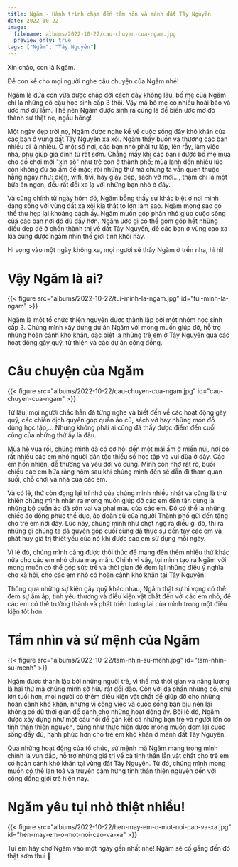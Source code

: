 ```yaml
---
title: Ngăm - Hành trình chạm đến tâm hồn và mảnh đất Tây Nguyên
date: 2022-10-22
image:
  filename: albums/2022-10-22/cau-chuyen-cua-ngam.jpg
  preview_only: true
tags: ["Ngăm", "Tây Nguyên"]
---
```


Xin chào, con là Ngăm.

Để con kể cho mọi người nghe câu chuyện của Ngăm nhé!

Ngăm là đứa con vừa được chào đời cách đây không lâu, bố mẹ của Ngăm chỉ là những cô cậu học sinh cấp 3 thôi. Vậy mà bố
mẹ có nhiều hoài bão và ước mơ dữ lắm. Thế nên Ngăm được sinh ra cũng là để biến ước mơ đó thành sự thật nè, ngầu hông!

Một ngày đẹp trời nọ, Ngăm được nghe kể về cuộc sống đầy khó khăn của các bạn ở vùng đất Tây Nguyên xa xôi. Ngăm thấy
buồn và thương các bạn nhiều ơi là nhiều. Ở một số nơi, các bạn nhỏ phải tự lập, lên rẫy, làm việc nhà, phụ giúp gia
đình từ rất sớm. Chẳng mấy khi các bạn í được bố mẹ mua cho đồ chơi mới "xịn sò" như trẻ con ở thành phố; mùa lạnh đến
nhiều lúc còn không đủ áo ấm để mặc; rồi những thứ mà chúng ta vẫn quen thuộc hằng ngày như: điện, wifi, tivi, hay giày
dép, sách vở mới..., thậm chí là một bữa ăn ngon, đều rất đỗi xa lạ với những bạn nhỏ ở đây.

Và cũng chính từ ngày hôm đó, Ngăm bỗng thấy sự khác biệt ở nơi mình đang sống với vùng đất xa xôi kia thật to lớn làm
sao. Ngăm mong sao có thể thu hẹp lại khoảng cách ấy. Ngăm muốn góp phần nhỏ giúp cuộc sống của các bạn nơi đó đủ đầy
hơn. Ngăm ước gì có thể gom góp hết những điều đẹp đẽ ở chốn thành thị về đất Tây Nguyên, để các bạn ở vùng cao xa kia
cũng được ngắm nhìn thế giới tinh khôi này.

Hi vọng vào một ngày không xa, mọi người sẽ thấy Ngăm ở trển nha, hì hì!

# Vậy Ngăm là ai?

{{< figure src="albums/2022-10-22/tui-minh-la-ngam.jpg" id="tui-minh-la-ngam" >}}

Ngăm là một tổ chức thiện nguyện được thành lập bởi một nhóm học sinh cấp 3. Chúng mình xây dựng dự án Ngăm với mong
muốn giúp đỡ, hỗ trợ những hoàn cảnh khó khăn, đặc biệt là những trẻ em ở Tây Nguyên qua các hoạt động gây quỹ, từ thiện
và các dự án cộng đồng.

# Câu chuyện của Ngăm

{{< figure src="albums/2022-10-22/cau-chuyen-cua-ngam.jpg" id="cau-chuyen-cua-ngam" >}}

Từ lâu, mọi người chắc hẳn đã từng nghe và biết đến về các hoạt động gây quỹ, các chiến dịch quyên góp quần áo cũ, sách vở hay những món đồ dùng học tập,... Nhưng không phải ai cũng đã thấy được điểm đến cuối cùng của những thứ ấy là đâu.

Mùa hè vừa rồi, chúng mình đã có cơ hội đến một mái ấm ở miền núi, nơi có rất nhiều các em nhỏ người dân tộc thiểu số học tập và vui đùa ở đây. Các em hồn nhiên, dễ thương và yêu đời vô cùng. Mình còn nhớ rất rõ, buổi chiều các em hứa rằng hôm sau khi chúng mình đến sẽ dẫn đi tham quan suối, chỗ chơi và nhà của các em.

Và có lẽ, thứ còn đọng lại trí nhớ của chúng mình nhiều nhất và cũng là thứ khiến chúng mình nhận ra mong muốn giúp đỡ các em đến tận cùng là những bộ quần áo đã sờn vai và phai màu của các em. Đó có thể là những chiếc áo đồng phục thể dục, áo đoàn cũ của người Thành phố gửi đến tặng cho trẻ em nơi đây. Lúc này, chúng mình như chợt ngộ ra điều gì đó, thì ra những gì chúng ta đã quyên góp cuối cùng đã thực sự đến tay các em và phát huy giá trị thiết yếu của nó khi được các em sử dụng mỗi ngày.

Vì lẽ đó, chúng mình càng được thôi thúc để mang đến thêm nhiều thứ khác nữa cho các em nhỏ chưa may mắn. Chính vì vậy, tụi mình tạo ra Ngăm với mong muốn có thể góp sức trẻ và thời gian để đem lại những điều ý nghĩa cho xã hội, cho các em nhỏ có hoàn cảnh khó khăn tại Tây Nguyên.

Thông qua những sự kiện gây quỹ khác nhau, Ngăm thật sự hi vọng có thể đem sự ấm áp, tình yêu thương và điều kiện vật chất đến với các em nhỏ; để các em có thể trưởng thành và phát triển tương lai của mình trong một điều kiện tốt hơn.


# Tầm nhìn và sứ mệnh của Ngăm

{{< figure src="albums/2022-10-22/tam-nhin-su-menh.jpg" id="tam-nhin-su-menh" >}}

Ngăm được thành lập bởi những người trẻ, vì thế mà thời gian và năng lượng là hai thứ mà chúng mình sở hữu rất dồi dào. Còn với đa phần những cô, chú lớn tuổi hơn, mọi người có thêm điều kiện vật chất để giúp đỡ cho những hoàn cảnh khó khăn, nhưng vì công việc và cuộc sống bận bịu nên lại không có đủ thời gian để dành cho những hoạt động ấy. Bởi lẽ đó, Ngăm được xây dựng như một cầu nối để gắn kết cả những bạn trẻ và người lớn có tinh thần thiện nguyện, cũng như thực hiện được mong muốn đem lại cuộc sống đầy đủ, hạnh phúc hơn cho trẻ em khó khăn ở mảnh đất Tây Nguyên.

Qua những hoạt động của tổ chức, sứ mệnh mà Ngăm mang trong mình chính là vun đắp, hỗ trợ những giá trị về cả tinh thần lẫn vật chất cho trẻ em có hoàn cảnh khó khăn tại vùng đất Tây Nguyên. Từ đó, chúng mình mong muốn có thể lan toả và truyền cảm hứng tinh thần thiện nguyện đến với cộng đồng giới trẻ hiện nay.

# Ngăm yêu tụi nhỏ thiệt nhiều!

{{< figure src="albums/2022-10-22/hen-may-em-o-mot-noi-cao-va-xa.jpg" id="hen-may-em-o-mot-noi-cao-va-xa" >}}

Tụi em hãy chờ Ngăm vào một ngày gần nhất nhé! Ngăm sẽ cố gắng đến đó thật sớm thui 🌷
